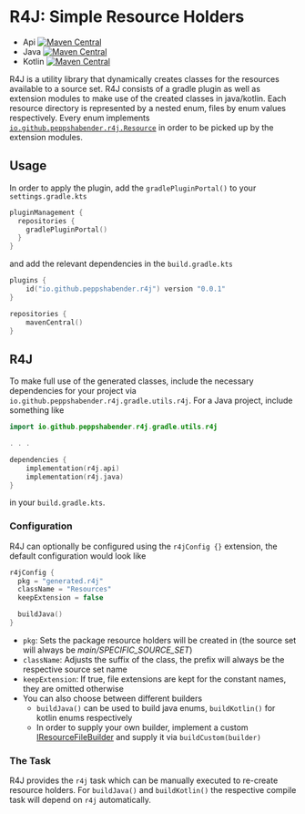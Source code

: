 # R4J: Simple Resource Holders

* Api [![Maven Central](https://maven-badges.herokuapp.com/maven-central/io.github.peppshabender.r4j/r4j-api/badge.svg)](https://maven-badges.herokuapp.com/maven-central/io.github.peppshabender.r4j/r4j-api)
* Java [![Maven Central](https://maven-badges.herokuapp.com/maven-central/io.github.peppshabender.r4j/r4j-api/badge.svg)](https://maven-badges.herokuapp.com/maven-central/io.github.peppshabender.r4j/r4j-api)
* Kotlin [![Maven Central](https://maven-badges.herokuapp.com/maven-central/io.github.peppshabender.r4j/r4j-api/badge.svg)](https://maven-badges.herokuapp.com/maven-central/io.github.peppshabender.r4j/r4j-api)

R4J is a utility library that dynamically creates classes for the resources available to a source set. R4J consists of a gradle plugin as well as extension modules to make use of the created classes in java/kotlin. Each resource directory is represented by a nested enum, files by enum values respectively. Every enum implements [`io.github.peppshabender.r4j.Resource`](r4j-api/src/main/java/io/github/peppshabender/r4j/api/Resource.java) in order to be picked up by the extension modules.

## Usage

In order to apply the plugin, add the `gradlePluginPortal()` to your `settings.gradle.kts`

```kotlin
pluginManagement {
  repositories {
    gradlePluginPortal()
  }
}
```

and add the relevant dependencies in the `build.gradle.kts`

```kotlin
plugins {
    id("io.github.peppshabender.r4j") version "0.0.1"
}

repositories {
    mavenCentral()
}
```

## R4J

To make full use of the generated classes, include the necessary dependencies for your project via `io.github.peppshabender.r4j.gradle.utils.r4j`. For a Java project, include something like

```kotlin
import io.github.peppshabender.r4j.gradle.utils.r4j

. . .

dependencies {
    implementation(r4j.api)
    implementation(r4j.java)
}
```

in your `build.gradle.kts`.

### Configuration

R4J can optionally be configured using the `r4jConfig {}` extension, the default configuration would look like

```kotlin 
r4jConfig {
  pkg = "generated.r4j"
  className = "Resources"
  keepExtension = false

  buildJava()
}
```
* `pkg`: Sets the package resource holders will be created in (the source set will always be _main/SPECIFIC_SOURCE_SET_)
* `className`: Adjusts the suffix of the class, the prefix will always be the respective source set name
* `keepExtension`: If true, file extensions are kept for the constant names, they are omitted otherwise
* You can also choose between different builders
  - `buildJava()` can be used to build java enums, `buildKotlin()` for kotlin enums respectively
  - In order to supply your own builder, implement a custom [IResourceFileBuilder](r4j-gradle-plugin/src/main/kotlin/io/github/peppshabender/r4j/gradle/spi/IResourceFileBuilder.kt) and supply it via `buildCustom(builder)`

### The Task

R4J provides the `r4j` task which can be manually executed to re-create resource holders. For `buildJava()` and `buildKotlin()` the respective compile task will depend on `r4j` automatically.
